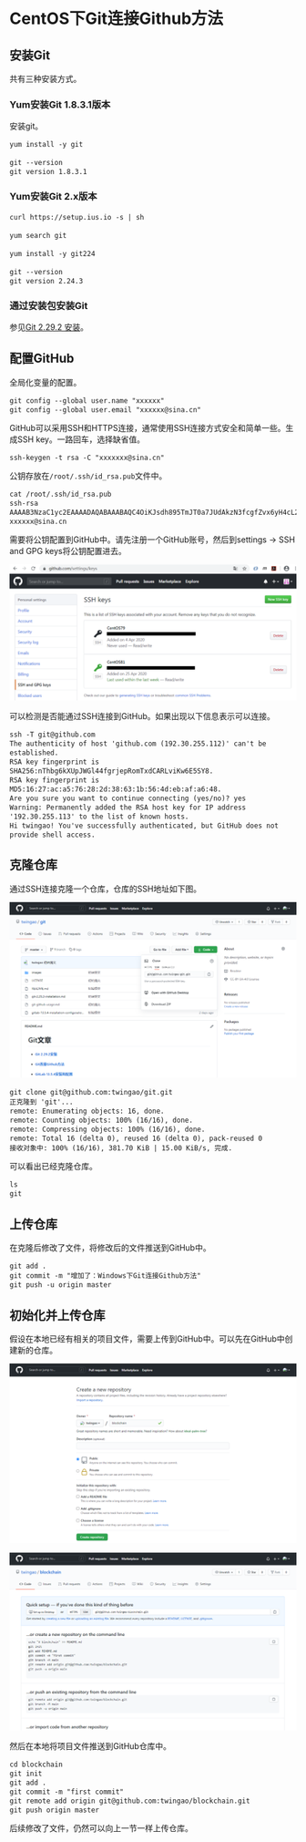 # CentOS下Git连接Github方法

## 安装Git

共有三种安装方式。

### Yum安装Git 1.8.3.1版本

安装git。

    yum install -y git
    
    git --version
    git version 1.8.3.1

### Yum安装Git 2.x版本

    curl https://setup.ius.io -s | sh

    yum search git

    yum install -y git224

    git --version
    git version 2.24.3

### 通过安装包安装Git 

参见[Git 2.29.2 安装](git-2.29.2-installation.md)。

## 配置GitHub

全局化变量的配置。

    git config --global user.name "xxxxxx"
    git config --global user.email "xxxxxx@sina.cn"

GitHub可以采用SSH和HTTPS连接，通常使用SSH连接方式安全和简单一些。生成SSH key。一路回车，选择缺省值。

    ssh-keygen -t rsa -C "xxxxxxx@sina.cn"

公钥存放在`/root/.ssh/id_rsa.pub`文件中。

    cat /root/.ssh/id_rsa.pub
    ssh-rsa AAAAB3NzaC1yc2EAAAADAQABAAABAQC4OiKJsdh895TmJT0a7JUdAkzN3fcgfZvx6yH4cL23tEIdFCffWnze89qp61pAeYjMehQML5hY9pc7PSpUmm90FBgiBK00A3PN1XIxvWwmJ22ZS+3tdwcgX245Iky0E+UVbYQaTw4+0TB90CZQtIjzwnQkq6bU5RRlLr41f/GlR/XIH7Luu+13H0BCtnX/x7WoAzB2hF5XZaV5MFG661mPSL2OZQ52CV63ZSxQCKhcqFPtpzp01kz7t8bwjn+bIUmX7tfXU3XAnwLERlRtmR4y1vCufuCzreqBQXJLQspGQ/mH0u3fxmzt0/EW5AlJ3X9S1wEBOb/TzbwKlCoeQ6od xxxxxx@sina.cn

需要将公钥配置到GitHub中。请先注册一个GitHub账号，然后到settings -> SSH and GPG keys将公钥配置进去。

![](images/github-ssh-setting.png)

可以检测是否能通过SSH连接到GitHub。如果出现以下信息表示可以连接。

    ssh -T git@github.com
    The authenticity of host 'github.com (192.30.255.112)' can't be established.
    RSA key fingerprint is SHA256:nThbg6kXUpJWGl44fgrjepRomTxdCARLviKw6E5SY8.
    RSA key fingerprint is MD5:16:27:ac:a5:76:28:2d:38:63:1b:56:4d:eb:af:a6:48.
    Are you sure you want to continue connecting (yes/no)? yes
    Warning: Permanently added the RSA host key for IP address '192.30.255.113' to the list of known hosts.
    Hi twingao! You've successfully authenticated, but GitHub does not provide shell access.

## 克隆仓库

通过SSH连接克隆一个仓库，仓库的SSH地址如下图。

![](images/github-ssh-link.png)

    git clone git@github.com:twingao/git.git
    正克隆到 'git'...
    remote: Enumerating objects: 16, done.
    remote: Counting objects: 100% (16/16), done.
    remote: Compressing objects: 100% (16/16), done.
    remote: Total 16 (delta 0), reused 16 (delta 0), pack-reused 0
    接收对象中: 100% (16/16), 381.70 KiB | 15.00 KiB/s, 完成.

可以看出已经克隆仓库。

    ls
    git

## 上传仓库

在克隆后修改了文件，将修改后的文件推送到GitHub中。

    git add .
    git commit -m "增加了：Windows下Git连接Github方法"
    git push -u origin master

## 初始化并上传仓库

假设在本地已经有相关的项目文件，需要上传到GitHub中。可以先在GitHub中创建新的仓库。

![](images/add-github-repository.png)

![](images/github-blank-repository.png)

然后在本地将项目文件推送到GitHub仓库中。

    cd blockchain
    git init
    git add .
    git commit -m "first commit"
    git remote add origin git@github.com:twingao/blockchain.git
    git push origin master

后续修改了文件，仍然可以向上一节一样上传仓库。